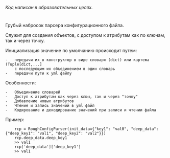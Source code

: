 *Код написан в образовательных целях.*


# 


Грубый набросок парсера конфигурационного файла.

Служит для создания объектов, с доступом к атрибутам как по ключам, так и через точку.

Инициализация значение по умолчанию происходит путем:

    -   передачи их в конструктор в виде словаря (dict) или картежа (Tuple[dict,...]
        с последующим их объединением в один словарь
    -   передачи пути к yml файлу

Особенности:

    -   Объединение словарей
    -   Доступ к атрибутам как через ключ, так и через "точку"
    -   Добавление новых атрибутов
    -   Чтение и запись значений в yml файл
    -   Кодирование и декодирование значений при записи и чтении файла


Пример:
```
    rcp = RoughConfigParser(init_data={"key1": "val0", "deep_data": {"deep_key1": "val1", "deep_key2": "val2"}})
    rcp.deep_data.deep_key1
    >> val1
    rcp['deep_data']['deep_key1']
    >> val1
```
